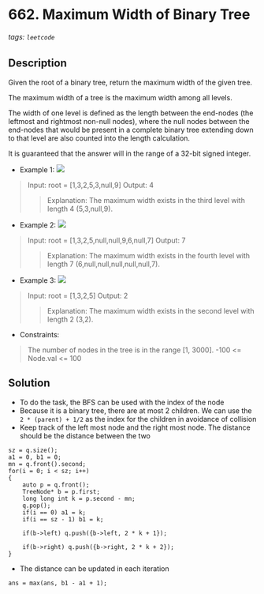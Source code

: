 # 662. Maximum Width of Binary Tree
###### tags: `leetcode`
## Description
Given the root of a binary tree, return the maximum width of the given tree.

The maximum width of a tree is the maximum width among all levels.

The width of one level is defined as the length between the end-nodes (the leftmost and rightmost non-null nodes), where the null nodes between the end-nodes that would be present in a complete binary tree extending down to that level are also counted into the length calculation.

It is guaranteed that the answer will in the range of a 32-bit signed integer.

- Example 1:
![](https://assets.leetcode.com/uploads/2021/05/03/width1-tree.jpg)

>Input: root = [1,3,2,5,3,null,9]
Output: 4
>>Explanation: The maximum width exists in the third level with length 4 (5,3,null,9).

- Example 2:
![](https://assets.leetcode.com/uploads/2022/03/14/maximum-width-of-binary-tree-v3.jpg)

>Input: root = [1,3,2,5,null,null,9,6,null,7]
Output: 7
>>Explanation: The maximum width exists in the fourth level with length 7 (6,null,null,null,null,null,7).

- Example 3:
![](https://assets.leetcode.com/uploads/2021/05/03/width3-tree.jpg)

>Input: root = [1,3,2,5]
Output: 2
>>Explanation: The maximum width exists in the second level with length 2 (3,2).

- Constraints:

>The number of nodes in the tree is in the range [1, 3000].
-100 <= Node.val <= 100

## Solution
- To do the task, the BFS can be used with the index of the node
- Because it is a binary tree, there are at most 2 children. We can use the `2 * (parent) + 1/2` as the index for the children in avoidance of collision
- Keep track of the left most node and the right most node. The distance should be the distance between the two
```cpp=
sz = q.size();
a1 = 0, b1 = 0;
mn = q.front().second;
for(i = 0; i < sz; i++)
{
    auto p = q.front();
    TreeNode* b = p.first;
    long long int k = p.second - mn;
    q.pop();
    if(i == 0) a1 = k;
    if(i == sz - 1) b1 = k;

    if(b->left) q.push({b->left, 2 * k + 1});
                
    if(b->right) q.push({b->right, 2 * k + 2});
}
```
- The distance can be updated in each iteration
```cpp=
ans = max(ans, b1 - a1 + 1);
```